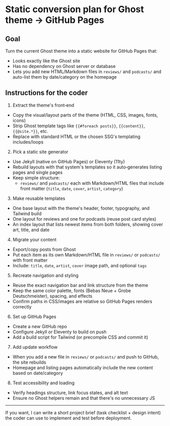 # Static conversion plan for Ghost theme → GitHub Pages

## Goal

Turn the current Ghost theme into a static website for GitHub Pages that:
- Looks exactly like the Ghost site
- Has no dependency on Ghost server or database
- Lets you add new HTML/Markdown files in `reviews/` and `podcasts/` and auto-list them by date/category on the homepage

## Instructions for the coder

1) Extract the theme's front‑end
- Copy the visual/layout parts of the theme (HTML, CSS, images, fonts, icons)
- Strip Ghost template tags like `{{#foreach posts}}`, `{{content}}`, `{{@site.*}}`, etc.
- Replace with standard HTML or the chosen SSG's templating includes/loops

2) Pick a static site generator
- Use Jekyll (native on GitHub Pages) or Eleventy (11ty)
- Rebuild layouts with that system's templates so it auto‑generates listing pages and single pages
- Keep simple structure:
  - `reviews/` and `podcasts/` each with Markdown/HTML files that include front matter (`title`, `date`, `cover`, `artist`, `category`)

3) Make reusable templates
- One base layout with the theme's header, footer, typography, and Tailwind build
- One layout for reviews and one for podcasts (reuse post card styles)
- An index layout that lists newest items from both folders, showing cover art, title, and date

4) Migrate your content
- Export/copy posts from Ghost
- Put each item as its own Markdown/HTML file in `reviews/` or `podcasts/` with front matter
- Include: `title`, `date`, `artist`, `cover` image path, and optional `tags`

5) Recreate navigation and styling
- Reuse the exact navigation bar and link structure from the theme
- Keep the same color palette, fonts (Bebas Neue + Grobe Deutschmeister), spacing, and effects
- Confirm paths in CSS/images are relative so GitHub Pages renders correctly

6) Set up GitHub Pages
- Create a new GitHub repo
- Configure Jekyll or Eleventy to build on push
- Add a build script for Tailwind (or precompile CSS and commit it)

7) Add update workflow
- When you add a new file in `reviews/` or `podcasts/` and push to GitHub, the site rebuilds
- Homepage and listing pages automatically include the new content based on date/category

8) Test accessibility and loading
- Verify headings structure, link focus states, and alt text
- Ensure no Ghost helpers remain and that there's no unnecessary JS

---

If you want, I can write a short project brief (task checklist + design intent) the coder can use to implement and test before deployment.
